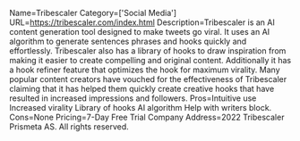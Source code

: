 Name=Tribescaler
Category=['Social Media']
URL=https://tribescaler.com/index.html
Description=Tribescaler is an AI content generation tool designed to make tweets go viral. It uses an AI algorithm to generate sentences phrases and hooks quickly and effortlessly. Tribescaler also has a library of hooks to draw inspiration from making it easier to create compelling and original content. Additionally it has a hook refiner feature that optimizes the hook for maximum virality. Many popular content creators have vouched for the effectiveness of Tribescaler claiming that it has helped them quickly create creative hooks that have resulted in increased impressions and followers.
Pros=Intuitive use Increased virality Library of hooks AI algorithm Help with writers block.
Cons=None
Pricing=7-Day Free Trial
Company Address=2022 Tribescaler Prismeta AS. All rights reserved.
